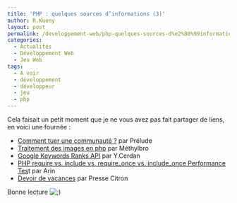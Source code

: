 ```yaml
---
title: 'PHP : quelques sources d’informations (3)'
author: R.Kueny
layout: post
permalink: /developpement-web/php-quelques-sources-d%e2%80%99informations-3
categories:
  - Actualités
  - Développement Web
  - Jeu Web
tags:
  - A voir
  - développement
  - développeur
  - jeu
  - php
---
```

Cela faisait un petit moment que je ne vous avez pas fait partager de liens, en voici une fournée :

  * <a href="http://www.prelude.me/index.php?post/2009/08/17/Comment-tuer-une-communaute" target="_blank">Comment tuer une communauté ?</a> par Prélude
  * <a href="http://methylbro.titaxium.org/post/2009/08/12/traitement-des-images-en-php" target="_blank">Traitement des images en php</a> par Méthylbro
  * <a href="http://www.ycerdan.fr/php/google-keywords-rank-api-en-php/" target="_blank">Google Keywords Ranks API</a> par Y.Cerdan
  * <a href="http://arin.me/life/php-require-vs-include-vs-require_once-vs-include_once-performance-test" target="_blank">PHP require vs. include vs. require_once vs. include_once Performance Tes</a>t par Arin
  * <a href="http://www.presse-citron.net/devoirs-de-vacances-ou-comment-se-coucher-moins-bete-en-lisant-son-propre-blog" target="_blank">Devoir de vacances</a> par Presse Citron

Bonne lecture <img src="http://rkueny.fr/wp-includes/images/smilies/icon_wink.gif" alt=";)" class="wp-smiley" />